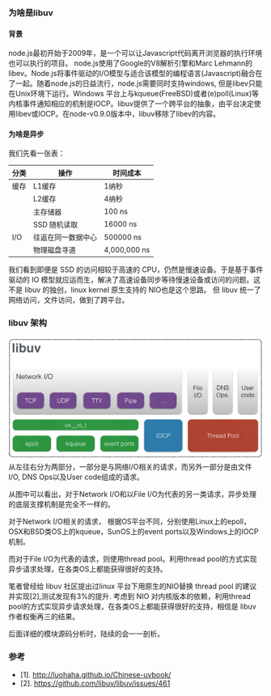 ### 为啥是libuv

#### 背景
node.js最初开始于2009年，是一个可以让Javascript代码离开浏览器的执行环境也可以执行的项目。 node.js使用了Google的V8解析引擎和Marc Lehmann的libev。Node.js将事件驱动的I/O模型与适合该模型的编程语言(Javascript)融合在了一起。随着node.js的日益流行，node.js需要同时支持windows, 但是libev只能在Unix环境下运行。Windows 平台上与kqueue(FreeBSD)或者(e)poll(Linux)等内核事件通知相应的机制是IOCP。libuv提供了一个跨平台的抽象，由平台决定使用libev或IOCP。在node-v0.9.0版本中，libuv移除了libev的内容。


#### 为啥是异步

我们先看一张表：

| 分类 | 操作 | 时间成本 |
| -- | -- | ----   |
| 缓存 | L1缓存 | 1纳秒 |
|     | L2缓存 | 4纳秒 |
|     | 主存储器 | 100 ns |
|     | SSD 随机读取 | 16000 ns |
| I/O | 往返在同一数据中心 | 500000 ns |
|     | 物理磁盘寻道 | 4,000,000 ns |

我们看到即便是 SSD 的访问相较于高速的 CPU，仍然是慢速设备。于是基于事件驱动的 IO 模型就应运而生，解决了高速设备同步等待慢速设备或访问的问题。这不是 libuv 的独创，linux kernel 原生支持的 NIO也是这个思路。 但 libuv 统一了网络访问，文件访问，做到了跨平台。


### libuv 架构
![](FuX1qcGJgwYtX9zNbBAOSaQeD8Qz.png)
从左往右分为两部分，一部分是与网络I/O相关的请求，而另外一部分是由文件I/O, DNS Ops以及User code组成的请求。

从图中可以看出，对于Network I/O和以File I/O为代表的另一类请求，异步处理的底层支撑机制是完全不一样的。

对于Network I/O相关的请求， 根据OS平台不同，分别使用Linux上的epoll，OSX和BSD类OS上的kqueue，SunOS上的event ports以及Windows上的IOCP机制。


而对于File I/O为代表的请求，则使用thread pool。利用thread pool的方式实现异步请求处理，在各类OS上都能获得很好的支持。

笔者曾经给 libuv 社区提出过linux 平台下用原生的NIO替换 thread pool 的建议并实现[2],测试发现有3%的提升. 考虑到 NIO 对内核版本的依赖，利用thread pool的方式实现异步请求处理，在各类OS上都能获得很好的支持，相信是 libuv 作者权衡再三的结果。

后面详细的模块源码分析时，陆续的会一一剖析。

### 参考

- [1]. http://luohaha.github.io/Chinese-uvbook/
- [2]. https://github.com/libuv/libuv/issues/461